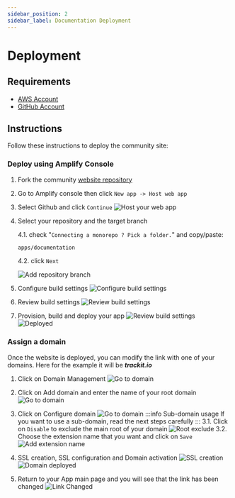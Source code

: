 ```yaml
---
sidebar_position: 2
sidebar_label: Documentation Deployment
---
```

# Deployment

## Requirements
* [AWS Account](https://aws.amazon.com/account/)
* [GitHub Account](https://github.com)

## Instructions
Follow these instructions to deploy the community site:

### Deploy using Amplify Console

1. Fork the community [website repository](https://github.com/aws-samples/amplify-video-community)

2. Go to Amplify console then click `New app -> Host web app`
3. Select Github and click `Continue`
![Host your web app](./images/host-your-webapp.png)
4. Select your repository and the target branch
    
    4.1. check "`Connecting a monorepo ? Pick a folder.`" and copy/paste:
    ```bash
    apps/documentation
    ```
    4.2. click `Next`
    
    ![Add repository branch](./images/documentation/add-mono-repo.PNG)

5. Configure build settings
![Configure build settings](./images/documentation/configure-settings.PNG)
6. Review build settings
![Review build settings](./images/documentation/review-settings.PNG)
7. Provision, build and deploy your app
![Review build settings](./images/documentation/provision.PNG)
![Deployed](./images/documentation/done.PNG)

### Assign a domain
Once the website is deployed, you can modify the link with one of your domains. Here for the example it will be ***trackit.io***

1.  Click on Domain Management
![Go to domain](./images/documentation/to-domain.PNG)
2.  Click on Add domain and enter the name of your root domain
![Go to domain](./images/documentation/add-domain.PNG)
3.  Click on Configure domain ![Go to domain](./images/documentation/exclude-root.png)
    :::info Sub-domain usage
    If you want to use a sub-domain, read the next steps carefully 
    ::: 
    3.1. Click on `Disable` to exclude the main root of your domain ![Root exclude](./images/documentation/configure-domain.png)
    3.2. Choose the extension name that you want and click on `Save` ![Add extension name](./images/documentation/extension-name.PNG)

4.  SSL creation, SSL configuration and Domain activation
![SSL creation](./images/documentation/SSL-creation.png)
![Domain deployed](./images/documentation/SSL-done.png)
5.  Return to your App main page and you will see that the link has been changed
![Link Changed](./images/documentation/domain-complete.png)